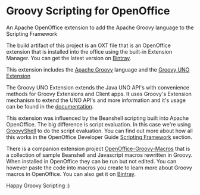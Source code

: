 # Groovy Scripting for OpenOffice
An Apache OpenOffice extension to add the Apache Groovy language to the Scripting Framework

The build artifact of this project is an OXT file that is an OpenOffice extension that is installed into the office using 
the built-in Extension Manager. You can get the latest version on [Bintray](https://bintray.com/cmarcum/openoffice-extensions/openoffice-groovy#files).

This extension includes the [Apache Groovy](http://groovy.apache.org/) language and the [Groovy UNO Extension](https://github.com/cbmarcum/guno-extension)

The Groovy UNO Extension extends the Java UNO API's with convenience methods for Groovy Extensions and Client apps.
It uses Groovy's Extension mechanism to extend the UNO API's and more information and it's usage can be found in the [documentation](https://cbmarcum.github.io/guno-extension/).

This extension was influenced by the Beanshell scripting built into Apache OpenOffice. 
The big difference is script evaluation. In this case we're using [GroovyShell](http://www.groovy-lang.org/integrating.html#integ-groovyshell) 
to do the script evaluation. You can find out more about how all this works in the OpenOffice Developer Guide 
[Scripting Framework](https://wiki.openoffice.org/wiki/Documentation/DevGuide/Scripting/Scripting_Framework) 
section.

There is a companion extension project [OpenOffice-Groovy-Macros](https://github.com/cbmarcum/openoffice-groovy-macros) that 
is a collection of sample Beanshell and Javascript macros rewritten in Groovy. When installed in OpenOffice they can be run 
but not edited. You can however paste the code into macros you create to learn more about Groovy 
macros in OpenOffice. You can also get it on [Bintray](https://bintray.com/cmarcum/openoffice-extensions/openoffice-groovy-macros#files).

Happy Groovy Scripting :)
